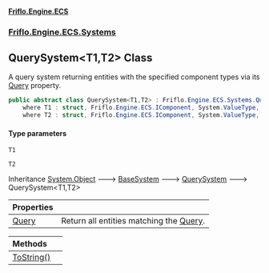 #### [Friflo.Engine.ECS](index.md 'index')
### [Friflo.Engine.ECS.Systems](Friflo.Engine.ECS.Systems.md 'Friflo.Engine.ECS.Systems')

## QuerySystem<T1,T2> Class

A query system returning entities with the specified component types via its [Query](QuerySystem_T1,T2_.Query.md 'Friflo.Engine.ECS.Systems.QuerySystem<T1,T2>.Query') property.

```csharp
public abstract class QuerySystem<T1,T2> : Friflo.Engine.ECS.Systems.QuerySystem
    where T1 : struct, Friflo.Engine.ECS.IComponent, System.ValueType, System.ValueType
    where T2 : struct, Friflo.Engine.ECS.IComponent, System.ValueType, System.ValueType
```
#### Type parameters

<a name='Friflo.Engine.ECS.Systems.QuerySystem_T1,T2_.T1'></a>

`T1`

<a name='Friflo.Engine.ECS.Systems.QuerySystem_T1,T2_.T2'></a>

`T2`

Inheritance [System.Object](https://docs.microsoft.com/en-us/dotnet/api/System.Object 'System.Object') &#129106; [BaseSystem](BaseSystem.md 'Friflo.Engine.ECS.Systems.BaseSystem') &#129106; [QuerySystem](QuerySystem.md 'Friflo.Engine.ECS.Systems.QuerySystem') &#129106; QuerySystem<T1,T2>

| Properties | |
| :--- | :--- |
| [Query](QuerySystem_T1,T2_.Query.md 'Friflo.Engine.ECS.Systems.QuerySystem<T1,T2>.Query') | Return all entities matching the [Query](QuerySystem_T1,T2_.Query.md 'Friflo.Engine.ECS.Systems.QuerySystem<T1,T2>.Query'). |

| Methods | |
| :--- | :--- |
| [ToString()](QuerySystem_T1,T2_.ToString().md 'Friflo.Engine.ECS.Systems.QuerySystem<T1,T2>.ToString()') | |

